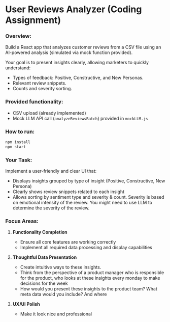 # User Reviews Analyzer (Coding Assignment)

### Overview:
Build a React app that analyzes customer reviews from a CSV file using an AI-powered analysis (simulated via mock function provided).

Your goal is to present insights clearly, allowing marketers to quickly understand:
- Types of feedback: Positive, Constructive, and New Personas.
- Relevant review snippets.
- Counts and severity sorting.

### Provided functionality:
- CSV upload (already implemented)
- Mock LLM API call (`analyzeReviewsBatch`) provided in `mockLLM.js`

### How to run:
```bash
npm install
npm start
```

### Your Task:
Implement a user-friendly and clear UI that:
- Displays insights grouped by type of insight (Positive, Constructive, New Persona)
- Clearly shows review snippets related to each insight
- Allows sorting by sentiment type and severity & count. Severity is based on emotional intensity of the review. You might need to use LLM to determine the severity of the review.

### Focus Areas:
1. **Functionality Completion**
   - Ensure all core features are working correctly
   - Implement all required data processing and display capabilities

2. **Thoughtful Data Presentation**
   - Create intuitive ways to these insights.
   - Think from the perspective of a product manager who is responsible for the product, who looks at these insights every monday to make decisions for the week
   - How would you present these insights to the product team? What meta data would you include? And where
 
3. **UX/UI Polish**
    - Make it look nice and professional

